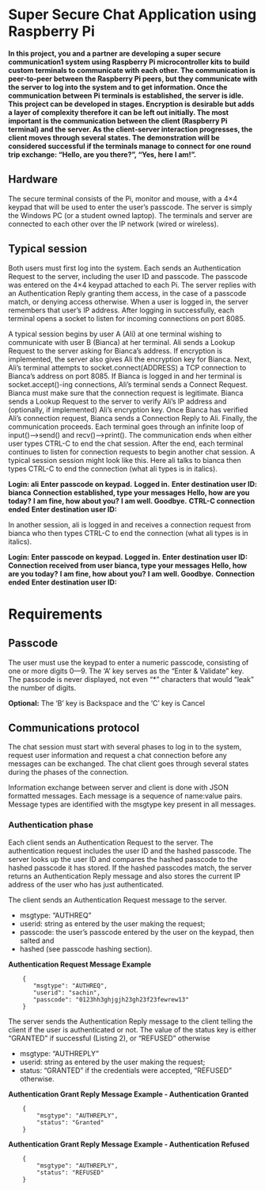 # Super Secure Chat Application using Raspberry Pi

**In this project, you and a partner are developing a super secure communication1 system using
Raspberry Pi microcontroller kits to build custom terminals to communicate with each other. The
communication is peer-to-peer between the Raspberry Pi peers, but they communicate with the
server to log into the system and to get information. Once the communication between Pi
terminals is established, the server is idle.
This project can be developed in stages. Encryption is desirable but adds a layer of complexity
therefore it can be left out initially. The most important is the communication between the client
(Raspberry Pi terminal) and the server. As the client-server interaction progresses, the client
moves through several states. The demonstration will be considered successful if the terminals
manage to connect for one round trip exchange: “Hello, are you there?”, “Yes, here I am!”.**

## Hardware

The secure terminal consists of the Pi, monitor and mouse, with a 4×4 keypad that will be 
used to enter the user’s passcode. The server is simply the Windows PC (or a student owned laptop). The terminals and server are connected to each other over the IP network (wired or wireless).

## Typical session

Both users must first log into the system. Each sends an Authentication Request to the server, including the user ID and passcode. The passcode was entered on the 4×4 keypad attached to each Pi. The server replies with an Authentication Reply granting them access, in the case of a passcode match, or denying access otherwise. When a user is logged in, the server remembers that user’s IP address. After logging in successfully, each terminal opens a socket to listen for incoming connections on port 8085.

A typical session begins by user A (Ali) at one terminal wishing to communicate with user B (Bianca) at her terminal. Ali sends a Lookup Request to the server asking for Bianca’s address. If encryption is implemented, the server also gives Ali the encryption key for Bianca. Next, Ali’s terminal attempts to socket.connect(ADDRESS) a TCP connection to Bianca’s address on port 8085. If Bianca is logged in and her terminal is socket.accept()-ing connections, Ali’s terminal sends a Connect Request. Bianca must make sure that the connection request is legitimate. Bianca sends a Lookup Request to the server to verify Ali’s IP address and (optionally, if implemented) Ali’s encryption key. Once Bianca has verified Ali’s connection request, Bianca sends a Connection Reply to Ali. Finally, the communication proceeds. Each terminal goes through an infinite loop of input()-->send() and recv()-->print().	
	The communication ends when either user types CTRL-C to end the chat session. After the end, each terminal continues to listen for connection requests to begin another chat session. A typical session session might look like this. Here ali talks to bianca then types CTRL-C to end the connection (what ali types is in italics).

**Login: ali**
**Enter passcode on keypad.**
**Logged in.**
**Enter destination user ID: bianca**
**Connection established, type your messages**
**Hello, how are you today?**
**I am fine, how about you?**
**I am well. Goodbye.**
**CTRL-C connection ended**
**Enter destination user ID:**
	
In another session, ali is logged in and receives a connection request from bianca who then
types CTRL-C to end the connection (what ali types is in italics).

**Login:**
**Enter passcode on keypad.**
**Logged in.**
**Enter destination user ID:**
**Connection received from user bianca, type your messages**
**Hello, how are you today?**
**I am fine, how about you?**
**I am well. Goodbye.**
**Connection ended**
**Enter destination user ID:**


# Requirements

## Passcode

The user must use the keypad to enter a numeric passcode, consisting of one or more digits 0—9. The ‘A’ key serves as the “Enter & Validate” key. The passcode is never displayed, not even “*” characters that would “leak” the number of digits. 
		
**Optional:** The ‘B’ key is Backspace and the ‘C’ key is Cancel

## Communications protocol

The chat session must start with several phases to log in to the system, request user information and request a chat connection before any messages can be exchanged. The chat client goes through several states during the phases of the connection.

Information exchange between server and client is done with JSON formatted messages. Each message is a sequence of name:value pairs. Message types are identified with the msgtype key present in all messages.

### Authentication phase

Each client sends an Authentication Request to the server. The authentication request includes the user ID and the hashed passcode. The server looks up the user ID and compares the hashed passcode to the hashed passcode it has stored. If the hashed passcodes match, the server returns an Authentication Reply message and also stores the current IP address of the user who has just authenticated.

The client sends an Authentication Request message to the server.
		
* msgtype: “AUTHREQ”
* userid: string as entered by the user making the request;
* passcode: the user’s passcode entered by the user on the keypad, then salted and
* hashed (see passcode hashing section).

**Authentication Request Message Example**
	
		{
		   "msgtype": "AUTHREQ",
		   "userid": "sachin",
		   "passcode": "0123hh3ghjgjh23gh23f23fewrew13"
		}
		
The server sends the Authentication Reply message to the client telling the client if the user is authenticated or not. The value of the status key is either “GRANTED” if successful (Listing 2), or “REFUSED” otherwise 

* msgtype: “AUTHREPLY”
* userid: string as entered by the user making the request;
* status: “GRANTED” if the credentials were accepted, “REFUSED” otherwise.
	
**Authentication Grant Reply Message Example - Authentication Granted**

		{
			"msgtype": "AUTHREPLY",
			"status": "Granted"
		}
		
**Authentication Grant Reply Message Example - Authentication Refused**

		{
			"msgtype": "AUTHREPLY",
			"status": "REFUSED"
		}

		
